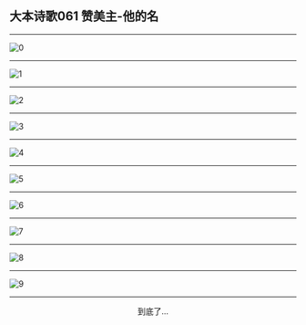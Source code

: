 
## 大本诗歌061 赞美主-他的名
        
<div id="aplayer0"></div>

<div id="aplayer1"></div>

<div id="aplayer2"></div>

---

<img alt="0" data-original="/data/d0057/0.png">

---

<img alt="1" data-original="/data/d0057/1.png">

---

<img alt="2" data-original="/data/d0057/2.png">

---

<img alt="3" data-original="/data/d0057/3.png">

---

<img alt="4" data-original="/data/d0057/4.png">

---

<img alt="5" data-original="/data/d0057/5.png">

---

<img alt="6" data-original="/data/d0057/6.png">

---

<img alt="7" data-original="/data/d0057/7.png">

---

<img alt="8" data-original="/data/d0057/8.png">

---

<img alt="9" data-original="/data/d0057/9.png">

---

<p style="text-align: center">到底了...</p>

<script src="/js/dist-view.js"></script>

<script>
MAIN.id = 'd0057';
        
const ap0 = new APlayer({
    container: document.getElementById('aplayer0'),
    volume: 1,
    loop: 'none',
    preload: 'none',
    audio: [{
        name: 'D61.mp3',
        artist: '大本诗歌',
        url: 'https://res.wx.qq.com/voice/getvoice?mediaid=MzI0NTk3MDM5M18yMjQ3NTE2ODQ5',
        cover: '/favicon'
    }]
});
const ap1 = new APlayer({
    container: document.getElementById('aplayer1'),
    volume: 1,
    loop: 'none',
    preload: 'none',
    audio: [{
        name: 'D61第一节领唱.mp3',
        artist: '大本诗歌',
        url: 'https://res.wx.qq.com/voice/getvoice?mediaid=MzI0NTk3MDM5M18yMjQ3NTE2ODUw',
        cover: '/favicon'
    }]
});
const ap2 = new APlayer({
    container: document.getElementById('aplayer2'),
    volume: 1,
    loop: 'none',
    preload: 'none',
    audio: [{
        name: 'D61教唱版.mp3',
        artist: '大本诗歌',
        url: 'https://res.wx.qq.com/voice/getvoice?mediaid=MzI0NTk3MDM5M18yMjQ3NTE2ODUx',
        cover: '/favicon'
    }]
});
</script>
